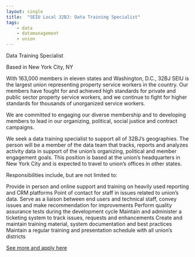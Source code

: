 ```yaml
---
layout: single
title:  "SEIU Local 32BJ: Data Training Specialist"
tags: 
    - data
    - datamanagement
    - union
---
```

Data Training Specialist

Based in New York City, NY


With 163,000 members in eleven states and Washington, D.C., 32BJ SEIU is the largest union representing property service workers in the country. Our members have fought for and achieved high standards for private and public sector property service workers, and we continue to fight for higher standards for thousands of unorganized service workers.

We are committed to engaging our diverse membership and to developing members to lead in our organizing, political, social justice and contract campaigns.

We seek a data training specialist to support all of 32BJ’s geographies. The person will be a member of the data team that tracks, reports and analyzes activity data in support of the union’s organizing, political and member engagement goals. This position is based at the union’s headquarters in New York City and is expected to travel to union’s offices in other states.

Responsibilities include, but are not limited to:

Provide in person and online support and training on heavily used reporting and CRM platforms
Point of contact for staff in issues related to union’s data. Serve as a liaison between end users and technical staff, convey issues and make recommendation for improvements
Perform quality assurance tests during the development cycle
Maintain and administer a ticketing system to track issues, requests and enhancements
Create and maintain training material, system documentation and best practices
Maintain a regular training and presentation schedule with all union’s districts



[See more and apply here](http://www.unionjobs.com/listing.php?id=12096)
